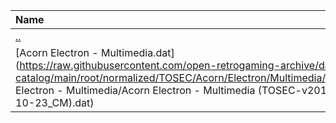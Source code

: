 |Name|Size|
|:---|---:|
|[..](../index.html)|DIR|
|[Acorn Electron - Multimedia.dat](https://raw.githubusercontent.com/open-retrogaming-archive/dat-catalog/main/root/normalized/TOSEC/Acorn/Electron/Multimedia/Acorn Electron - Multimedia/Acorn Electron - Multimedia (TOSEC-v2013-10-23_CM).dat)|1464|
